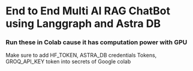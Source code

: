 # End to End Multi AI RAG ChatBot using Langgraph and Astra DB

### Run these in Colab cause it has computation power with GPU

Make sure to add HF_TOKEN, ASTRA_DB credentials Tokens, GROQ_API_KEY token into secrets of Google colab